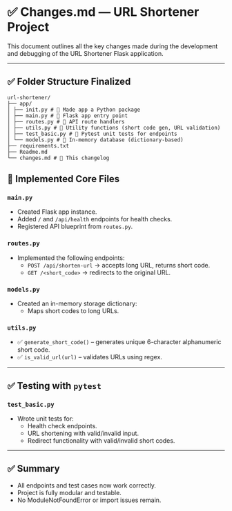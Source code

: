 # ✅ Changes.md — URL Shortener Project

This document outlines all the key changes made during the development and debugging of the URL Shortener Flask application.

---

## ✅ Folder Structure Finalized

```
url-shortener/
├── app/
│ ├── init.py # 🔹 Made app a Python package
│ ├── main.py # 🔹 Flask app entry point
│ ├── routes.py # 🔹 API route handlers
│ ├── utils.py # 🔹 Utility functions (short code gen, URL validation)
│ ├── test_basic.py # 🔹 Pytest unit tests for endpoints
│ └── models.py # 🔹 In-memory database (dictionary-based)
├── requirements.txt
├── Readme.md 
└── changes.md # 📄 This changelog
```

## 🔨 Implemented Core Files

### `main.py`
- Created Flask app instance.
- Added `/` and `/api/health` endpoints for health checks.
- Registered API blueprint from `routes.py`.

### `routes.py`
- Implemented the following endpoints:
  - `POST /api/shorten-url` → accepts long URL, returns short code.
  - `GET /<short_code>` → redirects to the original URL.

### `models.py`
- Created an in-memory storage dictionary:
  - Maps short codes to long URLs.

### `utils.py`
- ✅ `generate_short_code()` – generates unique 6-character alphanumeric short code.
- ✅ `is_valid_url(url)` – validates URLs using regex.

---

## ✅ Testing with `pytest`

### `test_basic.py`
- Wrote unit tests for:
  - Health check endpoints.
  - URL shortening with valid/invalid input.
  - Redirect functionality with valid/invalid short codes.

---

## ✅ Summary

- All endpoints and test cases now work correctly.
- Project is fully modular and testable.
- No ModuleNotFoundError or import issues remain.
